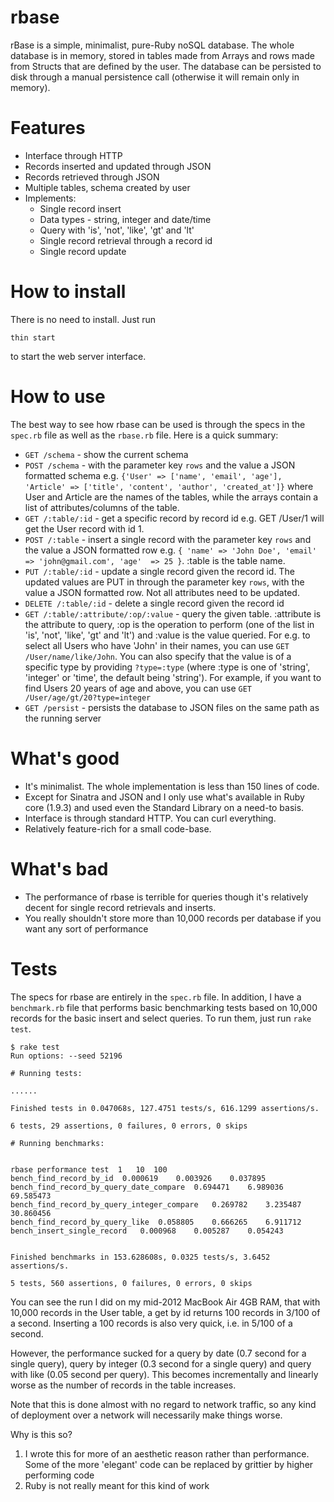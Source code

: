 rbase
=====
rBase is a simple, minimalist, pure-Ruby noSQL database. The whole database is in memory, stored in tables made from Arrays and rows made from Structs that are defined by the user. The database can be persisted to disk through a manual persistence call (otherwise it will remain only in memory).

Features
========

* Interface through HTTP
* Records inserted and updated through JSON
* Records retrieved through JSON
* Multiple tables, schema created by user
* Implements:
  * Single record insert
  * Data types - string, integer and date/time
  * Query with 'is', 'not', 'like', 'gt' and 'lt'
  * Single record retrieval through a record id
  * Single record update

How to install
==============

There is no need to install. Just run 

    thin start
    
to start the web server interface.

How to use
==========

The best way to see how rbase can be used is through the specs in the `spec.rb` file as well as the `rbase.rb` file. Here is a quick summary:

* `GET /schema` - show the current schema
* `POST /schema` - with the parameter key `rows` and the value a JSON formatted schema e.g. `{'User' => ['name', 'email', 'age'], 'Article' => ['title', 'content', 'author', 'created_at']}` where User and Article are the names of the tables, while the arrays contain a list of attributes/columns of the table.
* `GET /:table/:id` - get a specific record by record id e.g. GET /User/1 will get the User record with id 1.
* `POST /:table` - insert a single record with the parameter key `rows` and the value a JSON formatted row e.g. `{ 'name' => 'John Doe', 'email' => 'john@gmail.com', 'age'  => 25 }`. :table is the table name. 
* `PUT /:table/:id` - update a single record given the record id. The updated values are PUT in through the parameter key `rows`, with the value a JSON formatted row. Not all attributes need to be updated.
* `DELETE /:table/:id` - delete a single record given the record id
* `GET /:table/:attribute/:op/:value` - query the given table. :attribute is the attribute to query, :op is the operation to perform (one of the list in 'is', 'not', 'like', 'gt' and 'lt') and :value is the value queried. For e.g. to select all Users who have 'John' in their names, you can use `GET /User/name/like/John`. You can also specify that the value is of a specific type by providing `?type=:type` (where :type is one of 'string', 'integer' or 'time', the default being 'string'). For example, if you want to find Users 20 years of age and above, you can use `GET /User/age/gt/20?type=integer`
* `GET /persist` - persists the database to JSON files on the same path as the running server

What's good
===========

* It's  minimalist. The whole implementation is less than 150 lines of code.
* Except for Sinatra and JSON and I only use what's available in Ruby core (1.9.3) and used even the Standard Library on a need-to basis.
* Interface is through standard HTTP. You can curl everything.
* Relatively feature-rich for a small code-base. 

What's bad
==========

* The performance of rbase is terrible for queries though it's relatively decent for single record retrievals and inserts.
* You really shouldn't store more than 10,000 records per database if you want any sort of performance

Tests
=====

The specs for rbase are entirely in the `spec.rb` file.  In addition, I have a `benchmark.rb` file that performs basic benchmarking tests based on 10,000 records for the basic insert and select queries. To run them, just run `rake test`.

    $ rake test
    Run options: --seed 52196

    # Running tests:

    ......

    Finished tests in 0.047068s, 127.4751 tests/s, 616.1299 assertions/s.

    6 tests, 29 assertions, 0 failures, 0 errors, 0 skips

    # Running benchmarks:


    rbase performance test	1	10	100
    bench_find_record_by_id	 0.000619	 0.003926	 0.037895
    bench_find_record_by_query_date_compare	 0.694471	 6.989036	69.585473
    bench_find_record_by_query_integer_compare	 0.269782	 3.235487	30.860456
    bench_find_record_by_query_like	 0.058805	 0.666265	 6.911712
    bench_insert_single_record	 0.000968	 0.005287	 0.054243


    Finished benchmarks in 153.628608s, 0.0325 tests/s, 3.6452 assertions/s.

    5 tests, 560 assertions, 0 failures, 0 errors, 0 skips
    
You can see the run I did on my mid-2012 MacBook Air 4GB RAM, that with 10,000 records in the User table, a get by id returns 100 records in 3/100 of a second. Inserting a 100 records is also very quick, i.e. in 5/100 of a second. 

However, the performance sucked for a query by date (0.7 second for a single query), query by integer (0.3 second for a single query) and query with like (0.05 second per query). This becomes incrementally and linearly worse as the number of records in the table increases. 

Note that this is done almost with no regard to network traffic, so any kind of deployment over a network will necessarily make things worse.

Why is this so?

1. I wrote this for more of an aesthetic reason rather than performance. Some of the more 'elegant' code can be replaced by grittier by higher performing code
2. Ruby is not really meant for this kind of work
